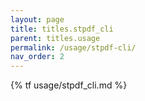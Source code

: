 ```yaml
---
layout: page
title: titles.stpdf_cli
parent: titles.usage
permalink: /usage/stpdf-cli/
nav_order: 2
---
```


{% tf usage/stpdf_cli.md %}